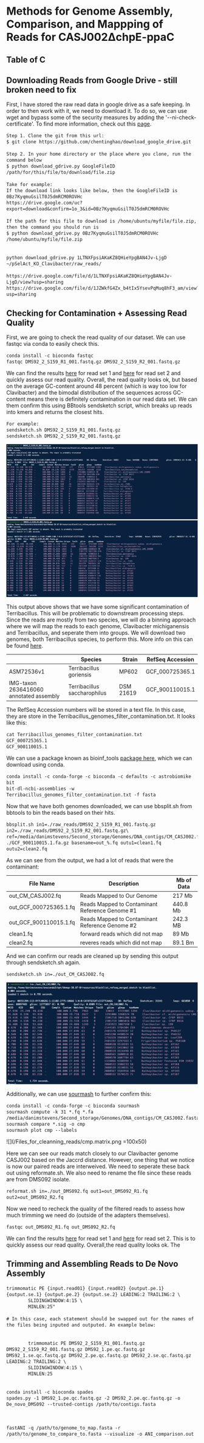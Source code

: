 # Methods for Genome Assembly, Comparison, and Mappping of Reads for CASJ002ΔchpE-ppaC 

## Table of C


## Downloading Reads from Google Drive - still broken need to fix

First, I have stored the raw read data in google drive as a safe keeping. In order to then work with it, we need to download it. To do so, we can use wget and bypass some of the security measures by adding the '--ni-check-certificate'. To find more information, check out this [page](https://medium.com/tinghaochen/how-to-download-files-from-google-drive-through-terminal-4a6802707dbb).

```
Step 1. Clone the git from this url:
$ git clone https://github.com/chentinghao/download_google_drive.git

Step 2. In your home directory or the place where you clone, run the command below
$ python download_gdrive.py GoogleFileID /path/for/this/file/to/download/file.zip

Take for example:
If the download link looks like below, then the GoogleFileID is 0Bz7KyqmuGsilT0J5dmRCM0ROVHc
https://drive.google.com/uc?export=download&confirm=1o_3&id=0Bz7KyqmuGsilT0J5dmRCM0ROVHc

If the path for this file to download is /home/ubuntu/myfile/file.zip, then the command you should run is
$ python download_gdrive.py 0Bz7KyqmuGsilT0J5dmRCM0ROVHc /home/ubuntu/myfile/file.zip


python download_gdrive.py 1LTNXFpsiAKaKZ8QHieYpgBAN4Jv-LjgD ~/pSelAct_KO_Clavibacter/raw_reads/

https://drive.google.com/file/d/1LTNXFpsiAKaKZ8QHieYpgBAN4Jv-LjgD/view?usp=sharing
https://drive.google.com/file/d/1JZWkfG4Zx_b4tIx5YsevPqMuq8hF3_am/view?usp=sharing

```

## Checking for Contamination + Assessing Read Quality 

First, we are going to check the read quality of our dataset. We can use fastqc via conda to easily check this.

```
conda install -c bioconda fastqc
fastqc DMS92_2_S159_R1_001.fastq.gz DMS92_2_S159_R2_001.fastq.gz
```

We can find the results [here](/raw_reads/DMS92_2_S159_R1_001_fastqc.html) for read set 1 and [here](/raw_reads/DMS92_2_S159_R2_001_fastqc.html) for read set 2 and quickly assess our read quality. Overall, the read quality looks ok, but based on the average GC-content around 48 percent (which is way too low for Clavibacter) and the bimodal distribution of the sequences across GC-content means there is definitely contamination in our read data set. We can them confirm this using BBtools sendsketch script, which breaks up reads into kmers and returns the closest hits. 

```
For example:
sendsketch.sh DMS92_2_S159_R1_001.fastq.gz
sendsketch.sh DMS92_2_S159_R2_001.fastq.gz
```

![](/images/DMS092_R1_sendsketch.png)
![](/images/DMS092_R2_sendsketch.png)


This output above shows that we have some significant contamination of Terribacillus. This will be problematic to downstream processing steps. Since the reads are mostly from two species, we will do a binning approach where we will map the reads to each genome, Clavibacter michiganensis and Terribacillus, and seperate them into groups. We will download two genomes, both Terribacillus species, to perform this. More info on this can be found [here](http://seqanswers.com/forums/showthread.php?t=41288).

| | Species|Strain|RefSeq Accession|
|-----------|--------------|---------------|--------------|
|ASM72536v1|Terribacillus goriensis|MP602|GCF_000725365.1|
|IMG-taxon 2636416060 annotated assembly|Terribacillus saccharophilus|DSM 21619|GCF_900110015.1|

The RefSeq Accession numbers will be stored in a text file. In this case, they are store in the Terribacillus_genomes_filter_contamination.txt. It looks like this:

```
cat Terribacillus_genomes_filter_contamination.txt
GCF_000725365.1
GCF_900110015.1
```

We can use a package known as bioinf_tools [package here](https://github.com/AstrobioMike/bioinf_tools), which we can download using conda.

```
conda install -c conda-forge -c bioconda -c defaults -c astrobiomike bit
bit-dl-ncbi-assemblies -w Terribacillus_genomes_filter_contamination.txt -f fasta
```

Now that we have both genomes downloaded, we can use bbsplit.sh from bbtools to bin the reads based on their hits. 

```
bbsplit.sh in1=./raw_reads/DMS92_2_S159_R1_001.fastq.gz in2=./raw_reads/DMS92_2_S159_R2_001.fastq.gz\
ref=/media/danimstevens/Second_storage/Genomes/DNA_contigs/CM_CASJ002.fasta,./GCF_000725365.1.fa.gz,\
./GCF_900110015.1.fa.gz basename=out_%.fq outu1=clean1.fq outu2=clean2.fq
```

As we can see from the output, we had a lot of reads that were the contaminant:

|File Name|Description|Mb of Data|
|--------|---------|------------|
|out_CM_CASJ002.fq|Reads Mapped to Our Genome|217 Mb|
|out_GCF_000725365.1.fq|Reads Mapped to Contaminant Reference Genome #1|440.8 Mb|
|out_GCF_900110015.1.fq|Reads Mapped to Contaminant Reference Genome #2|242.3 MB|
|clean1.fq|forward reads which did not map|89 Mb|
|clean2.fq|reveres reads which did not map|89.1 Bm|

And we can confirm our reads are cleaned up by sending this output through sendsketch.sh again.

```
sendsketch.sh in=./out_CM_CASJ002.fq
```

![](/images/Cleaned_binned_reads_DMS092.png)


Additionally, we can use [sourmash](https://github.com/dib-lab/sourmash) to further confirm this:

```
conda install -c conda-forge -c bioconda sourmash
sourmash compute -k 31 *.fq *.fa /media/danimstevens/Second_storage/Genomes/DNA_contigs/CM_CASJ002.fasta
sourmash compare *.sig -o cmp
sourmash plot cmp --labels
```

![](/Files_for_cleanning_reads/cmp.matrix.png =100x50)

Here we can see our reads match closely to our Clavibacter genome CASJ002 based on the Jaccrd distance. However, one thing that we notice is now our paired reads are interweived. We need to seperate these back out using reformate.sh. We also need to rename the file since these reads are from DMS092 isolate.

```
reformat.sh in=./out_DMS092.fq out1=out_DMS092_R1.fq out2=out_DMS092_R2.fq
```

Now we need to recheck the quality of the filtered reads to assess how much trimming we need do (outside of the adapters themselves).

```
fastqc out_DMS092_R1.fq out_DMS092_R2.fq
```

We can find the results [here](/fastqc_resultd/out_DMS092_R1_fastqc.html) for read set 1 and [here](/fastqc_resultd/out_DMS092_R2_fastqc.html) for read set 2. This is to quickly assess our read quality. Overall,the read quality looks ok. The 




## Trimming and Assembling Reads to De Novo Assembly

```
trimmomatic PE {input.read01} {input.read02} {output.pe.1} {output.se.1} {output.pe.2} {output.se.2} LEADING:2 TRAILING:2 \
		SLIDINGWINDOW:4:15 \
		MINLEN:25"

# In this case, each statement should be swapped out for the names of the files being inputed and outputed. An example below:


		trimmomatic PE DMS92_2_S159_R1_001.fastq.gz DMS92_2_S159_R2_001.fastq.gz DMS92_1.pe.qc.fastq.gz DMS92_1.se.qc.fastq.gz DMS92_2.pe.qc.fastq.gz DMS92_2.se.qc.fastq.gz LEADING:2 TRAILING:2 \
		SLIDINGWINDOW:4:15 \
		MINLEN:25
		
		
conda install -c bioconda spades
spades.py -1 DMS92_1.pe.qc.fastq.gz -2 DMS92_2.pe.qc.fastq.gz -o De_novo_DMS092 --trusted-contigs /path/to/contigs.fasta

		
```

```
fastANI -q /path/to/genome_to_map.fasta -r /path/to/genome_to_compare_to.fasta --visualize -o ANI_comparison.out
```
